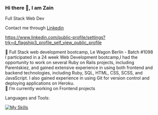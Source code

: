 ### Hi there 👋, I am Zain
Full Stack Web Dev <br>

 

Contact me through [Linkedin](https://www.linkedin.com/in/zain-srio)

https://www.linkedin.com/public-profile/settings?trk=d_flagship3_profile_self_view_public_profile


🌱 Full Stack web development bootcamp, Le Wagon Berlin - Batch #1098<br>
I participated in a 24 week Web Development bootcamp,I had the opportunity to work on several Ruby on Rails projects, including Parentskiez, and gained extensive experience in using both frontend and backend technologies, including Ruby, SQL, HTML, CSS, SCSS, and JavaScript. I also gained experience in using Git for version control and deploying applications on Heroku.<br>
🔭 I’m currently working on Frontend projects

Languages and Tools:<br>

[![My Skills](https://skillicons.dev/icons?i=rails,js,heroku,html,css,ruby,postgres,figma,bootstrap)](https://skillicons.dev)

<!--
**zein1234/zein1234** is a ✨ _special_ ✨ repository because its `README.md` (this file) appears on your GitHub profile.

Here are some ideas to get you started:

- 🔭 I’m currently working on ...
- 🌱 I’m currently learning ...
- 👯 I’m looking to collaborate on ...
- 🤔 I’m looking for help with ...
- 💬 Ask me about ...
- 📫 How to reach me: ...
- 😄 Pronouns: ...
- ⚡ Fun fact: ...
-->
